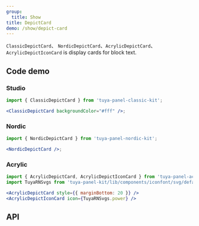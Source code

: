 ```yaml
---
group:
  title: Show
title: DepictCard
demo: /show/depict-card
---
```


<Desc>

`ClassicDepictCard`、 `NordicDepictCard`、`AcrylicDepictCard`、`AcrylicDepictIconCard` is display cards for block text.

</Desc>

## Code demo

### Studio

```jsx
import { ClassicDepictCard } from 'tuya-panel-classic-kit';

<ClassicDepictCard backgroundColor="#fff" />;
```

### Nordic

```jsx
import { NordicDepictCard } from 'tuya-panel-nordic-kit';

<NordicDepictCard />;
```

### Acrylic

```jsx
import { AcrylicDepictCard, AcrylicDepictIconCard } from 'tuya-panel-acrylic-kit';
import TuyaRNSvgs from 'tuya-panel-kit/lib/components/iconfont/svg/defaultSvg';

<AcrylicDepictCard style={{ marginBottom: 20 }} />
<AcrylicDepictIconCard icon={TuyaRNSvgs.power} />
```

## API

<API src="../../../node_modules/tuya-panel-style-depict-card/lib/index.d.ts" exports='["ClassicDepictCard"]'></API>
